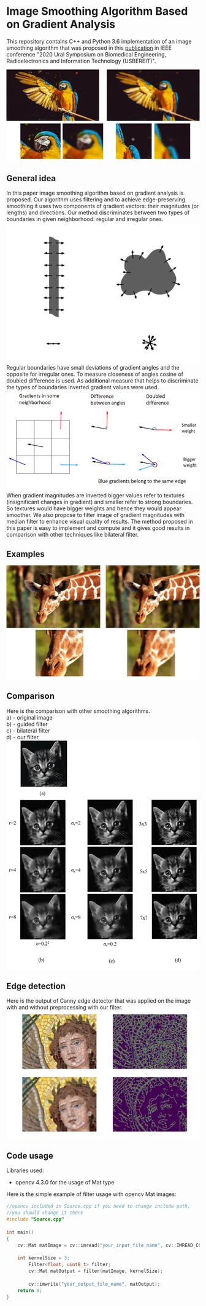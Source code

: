 # Image Smoothing Algorithm Based on Gradient Analysis
This repository contains C++ and Python 3.6 implementation of an image smoothing algorithm that was proposed in this [publication](https://ieeexplore.ieee.org/document/9117646) in IEEE conference "2020 Ural Symposium on Biomedical Engineering, Radioelectronics and Information Technology (USBEREIT)".  

![example1](/images/example1.jpg)  
  
## General idea
In this paper image smoothing algorithm based on gradient analysis is proposed. Our algorithm uses filtering and to achieve edge-preserving smoothing it uses two components of gradient vectors: their magnitudes (or lengths) and directions. Our method discriminates between two types of boundaries in given neighborhood: regular and irregular ones.
![boundaries](/images/boundaries.png)  
Regular boundaries have small deviations of gradient angles and the opposite for irregular ones. To measure closeness of angles cosine of doubled difference is used. As additional measure that helps to discriminate the types of boundaries inverted gradient values were used.  
![gradients](/images/gradients.png)  
When gradient magnitudes are inverted bigger values refer to textures (insignificant changes in gradient) and smaller refer to strong boundaries. So textures would have bigger weights and hence they would appear smoother. We also propose to filter image of gradient magnitudes with median filter to enhance visual quality of results. The method proposed in this paper is easy to implement and compute and it gives good results in comparison with other techniques like bilateral filter.  
  
## Examples
![example2](/images/example2.jpg)  
## Comparison
Here is the comparison with other smoothing algorithms.  
a) - original image  
b) - guided filter  
c) - bilateral filter  
d) - our filter  
![comparison](/images/comparison.png)
## Edge detection
Here is the output of Canny edge detector that was applied on the image with and without preprocessing with our filter.
![edges](/images/edge_detection.png)

## Code usage
Libraries used:
  - opencv 4.3.0 for the usage of Mat type

Here is the simple example of filter usage with opencv Mat images:

```cpp
//opencv included in Source.cpp if you need to change include path, 
//you should change it there
#include "Source.cpp"

int main()
{
    cv::Mat matImage = cv::imread("your_input_file_name", cv::IMREAD_COLOR);  //read images using opencv from file into Mat type
    
    int kernelSize = 3;                                                       //set kernelSize = 3 for filtering with 3x3 kernel
		Filter<float, uint8_t> filter;                                            //create the instance of filter
		cv::Mat matOutput = filter(matImage, kernelSize);                         //filter image
    
		cv::imwrite("your_output_file_name", matOutput);                          //write the result
    return 0;
}
```
